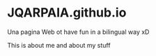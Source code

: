 # JQARPAIA.github.io

Una pagina Web ot have fun in a bilingual way xD

This is about me and about my stuff
